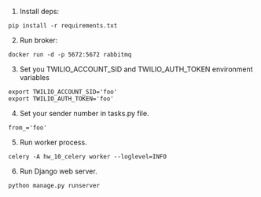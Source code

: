 1. Install deps:

```
pip install -r requirements.txt
```

2. Run broker:

```
docker run -d -p 5672:5672 rabbitmq
```

3. Set you TWILIO_ACCOUNT_SID and TWILIO_AUTH_TOKEN environment variables

```
export TWILIO_ACCOUNT_SID='foo'
export TWILIO_AUTH_TOKEN='foo'
```
4. Set your sender number in tasks.py file.

```
from_='foo'
```

5. Run worker process.

```celery -A hw_10_celery worker --loglevel=INFO```

6. Run Django web server.

```python manage.py runserver```

